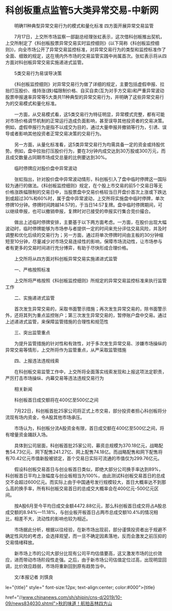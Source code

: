 # 科创板重点监管5大类异常交易-中新网

　　明确11种典型异常交易行为的模式和量化标准 四方面开展异常交易监管

　　7月17日，上交所市场监察一部副总经理张虹表示，这次借科创板推出契机，上交所制定了《科创板股票异常交易实时监控细则》(以下简称《科创板监控细则》)，向全市场公开了异常交易监控标准，对异常交易行为的类型和监控标准作了全面、细致的规定，这在境内外市场的交易监管实践中尚属首次。张虹表示将从四方面对科创板异常交易实施递进式监管。

　　5类交易行为易误导决策

　　《科创板监控细则》对异常交易行为做了详细的规定，主要包括虚假申报、拉抬打压股价、维持涨(跌)幅限制价格、自买自卖(互为对手方交易)和严重异常波动股票申报速率异常等5大类共11种典型的异常交易行为，并明确了这些异常交易行为的交易模式和量化标准。

　　一方面，从交易模式看，这5类交易行为特征明显，异常模式完整，都有可能对市场价格调节机制的正常运行造成负面影响，甚至误导其他投资者的交易决策。例如，虚假申报行为是指不以成交为目的，通过大量申报并撤销等行为，引诱、误导或者影响其他投资者正常交易决策的交易行为。

　　另一方面，从量化标准看，这5类异常交易行为均需具备一定的资金或持股优势。例如，盘中拉抬打压股价行为，要在3分钟内成交达到30万股或300万元，而且成交数量占同期市场成交总量的比例要达到30%。

　　临时停牌应对股价盘中异常波动

　　张虹指出，针对股价盘中异常波动情形，科创板引入了盘中临时停牌这一国际较为通行的做法。《科创板监控细则》规定，在个股上市交易的前5个交易日等无价格涨跌幅限制的交易日中，当股票盘中交易价格较当日开盘价首次上涨或下跌达到或超过30%和60%时，属于盘中异常波动，上交所将实施盘中临时停牌，单次停牌10分钟。停牌时间跨越14:57的，于当日14:57复牌。盘中临时停牌期间，可以继续申报，也可以撤销申报，复牌时对已接受的申报实行集合竞价撮合。

　　做出上述临时停牌安排，主要基于以下两方面考虑。一方面，在股价出现大幅波动时，临时停牌能够为市场参与者提供一定的时间来充分评估交易风险，并及时调整和优化后续的交易行为；另一方面，通过将单次停牌时间由主板的30分钟缩短至10分钟，尽量减少对市场交易连续性的影响，保障市场流动性，让市场参与者有更多的交易时间进行充分博弈，有助于尽快形成合理价格。

　　上交所将从四方面对科创板异常交易实施递进式监管

　　一、严格按照标准

　　上交所将严格按照《科创板监控细则》所规定的异常交易监控标准来执行监管工作

　　二、实施递进式监管

　　首次发生异常交易的，采取书面警示措施；再次发生异常交易的，除书面警示外，还将其列为重点监控账户；第三次发生异常交易的，暂停账户盘中交易。通过上述递进式监管，来保障监管措施的合理性和规范性

　　三、突出监管重点

　　为提升监管措施的针对性和有效性，对于多次发生异常交易、涉嫌市场操纵的异常交易等情形，上交所将作为监管重点，从严采取监管措施

　　四、上报违法违规线索

　　在科创板交易监管工作中，上交所将全面落实线索发现和上报这项法定职责，严厉打击市场操纵、内幕交易等违法违规交易行为

　　相关新闻

　　科创板首日成交额将在400亿至500亿之间

　　7月22日，科创板首批25家公司将正式上市交易，部分投资者担心科创板将分流现有场内资金，令A股其他市场承压。

　　市场认为，科创板分流A股资金有限，首日成交额在400亿至500亿之间，将有增量资金踊跃入场。

　　具体到公司层面，科创板首批25家公司，募资总规模为370.18亿元，战略配售54.73亿元、网下配售241.27亿、网上配售74.18亿。而战略配售和网下配售将有70.42亿元市值新股被锁定，首个交易日实际可流通的市值仅为299.76亿元。

　　假设科创板交易首日与创业板首日类似，即绝大部分公司换手率达到89%，科创板首日平均上涨幅度与创业板相当为100%，由此测试科创板交易首日的总成交不会超过600亿元。而实际上由于中国通号发行规模较大，首日大概率达不到那么高的换手率，所有科创板交易首日的总成交大概率会在400亿元-500亿元区间。

　　按A股6月至今平均日成交金额4472.88亿元，那么科创板首日成交将占A股总成交额的8.94%—11.18%，与创业板开板首日占两市总成交额10.4%的情况相比，相差不大，流动性的影响也较为相近。

　　市场据此分析，根据以往经验，在新市场出现前，部分谨慎投资者出于规避不确定性风险的考虑，会选择观望，而一旦不确定因素落地，反而会激发之前压抑的交易情绪释放。

　　新市场上市的公司大部分比现有公司平均估值要高，这又激发市场的比价效应，进而带动市场阶段性走强。之后，由于新市场公司估值定位过高，出现明显回调，比价效应趋弱，市场将重新回到原有趋势当中。

　　文/本报记者 刘慎良

le="{title}" style=" font-size:12px; text-align:center; color:#000">{title}

href="//www.chinanews.com/sh/shipin/cns-d/2019/10-09/news834030.shtml">秋的味道！航拍吉林四方山
